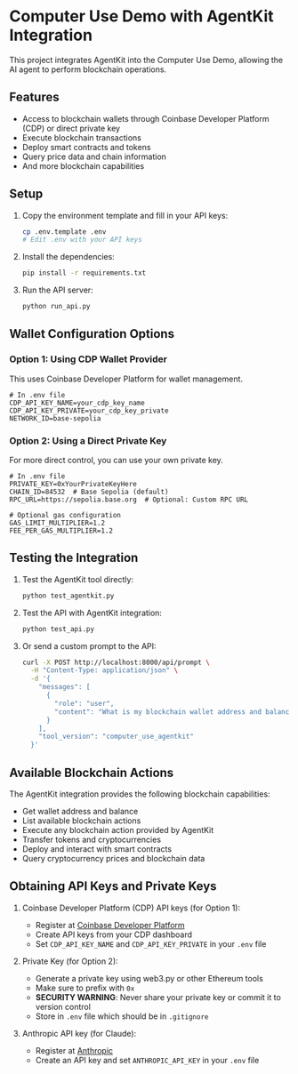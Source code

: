 # Computer Use Demo with AgentKit Integration

This project integrates AgentKit into the Computer Use Demo, allowing the AI agent to perform blockchain operations.

## Features

- Access to blockchain wallets through Coinbase Developer Platform (CDP) or direct private key
- Execute blockchain transactions
- Deploy smart contracts and tokens
- Query price data and chain information
- And more blockchain capabilities

## Setup

1. Copy the environment template and fill in your API keys:
   ```bash
   cp .env.template .env
   # Edit .env with your API keys
   ```

2. Install the dependencies:
   ```bash
   pip install -r requirements.txt
   ```

3. Run the API server:
   ```bash
   python run_api.py
   ```

## Wallet Configuration Options

### Option 1: Using CDP Wallet Provider
This uses Coinbase Developer Platform for wallet management.

```
# In .env file
CDP_API_KEY_NAME=your_cdp_key_name
CDP_API_KEY_PRIVATE=your_cdp_key_private
NETWORK_ID=base-sepolia
```

### Option 2: Using a Direct Private Key
For more direct control, you can use your own private key.

```
# In .env file
PRIVATE_KEY=0xYourPrivateKeyHere
CHAIN_ID=84532  # Base Sepolia (default)
RPC_URL=https://sepolia.base.org  # Optional: Custom RPC URL

# Optional gas configuration
GAS_LIMIT_MULTIPLIER=1.2
FEE_PER_GAS_MULTIPLIER=1.2
```

## Testing the Integration

1. Test the AgentKit tool directly:
   ```bash
   python test_agentkit.py
   ```

2. Test the API with AgentKit integration:
   ```bash
   python test_api.py
   ```

3. Or send a custom prompt to the API:
   ```bash
   curl -X POST http://localhost:8000/api/prompt \
     -H "Content-Type: application/json" \
     -d '{
       "messages": [
         {
           "role": "user", 
           "content": "What is my blockchain wallet address and balance?"
         }
       ],
       "tool_version": "computer_use_agentkit"
     }'
   ```

## Available Blockchain Actions

The AgentKit integration provides the following blockchain capabilities:

- Get wallet address and balance
- List available blockchain actions
- Execute any blockchain action provided by AgentKit
- Transfer tokens and cryptocurrencies
- Deploy and interact with smart contracts
- Query cryptocurrency prices and blockchain data

## Obtaining API Keys and Private Keys

1. Coinbase Developer Platform (CDP) API keys (for Option 1):
   - Register at [Coinbase Developer Platform](https://docs.cdp.coinbase.com/)
   - Create API keys from your CDP dashboard
   - Set `CDP_API_KEY_NAME` and `CDP_API_KEY_PRIVATE` in your `.env` file

2. Private Key (for Option 2):
   - Generate a private key using web3.py or other Ethereum tools
   - Make sure to prefix with `0x`
   - **SECURITY WARNING**: Never share your private key or commit it to version control
   - Store in `.env` file which should be in `.gitignore`

3. Anthropic API key (for Claude):
   - Register at [Anthropic](https://console.anthropic.com/)
   - Create an API key and set `ANTHROPIC_API_KEY` in your `.env` file 